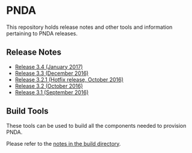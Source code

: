 # PNDA

This repository holds release notes and other tools and information pertaining to PNDA releases.

## Release Notes

- [Release 3.4 (January 2017)](releases/release-note-3.4.md)
- [Release 3.3 (December 2016)](releases/release-note-3.3.md)
- [Release 3.2.1 (Hotfix release, October 2016)](releases/release-note-3.2.1.md)
- [Release 3.2 (October 2016)](releases/release-note-3.2.md)
- [Release 3.1 (September 2016)](releases/release-note-3.1.md)

## Build Tools

These tools can be used to build all the components needed to provision PNDA.

Please refer to the [notes in the build directory](build/README.md).
